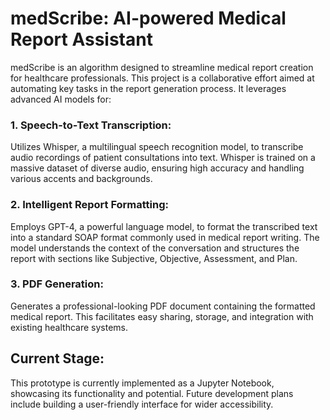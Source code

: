 # medScribe: AI-powered Medical Report Assistant
medScribe is an algorithm designed to streamline medical report creation for healthcare professionals.
This project is a collaborative effort aimed at automating key tasks in the report generation process. 
It leverages advanced AI models for:

### 1. Speech-to-Text Transcription:

Utilizes Whisper, a multilingual speech recognition model, to transcribe audio recordings of patient consultations into text.
Whisper is trained on a massive dataset of diverse audio, ensuring high accuracy and handling various accents and backgrounds.

### 2. Intelligent Report Formatting:

Employs GPT-4, a powerful language model, to format the transcribed text into a standard SOAP format commonly used in medical report writing. 
The model understands the context of the conversation and structures the report with sections like Subjective, Objective, Assessment, and Plan.

### 3. PDF Generation:

Generates a professional-looking PDF document containing the formatted medical report.
This facilitates easy sharing, storage, and integration with existing healthcare systems.

## Current Stage:

This prototype is currently implemented as a Jupyter Notebook, showcasing its functionality and potential. Future development plans include building a user-friendly interface for wider accessibility.

